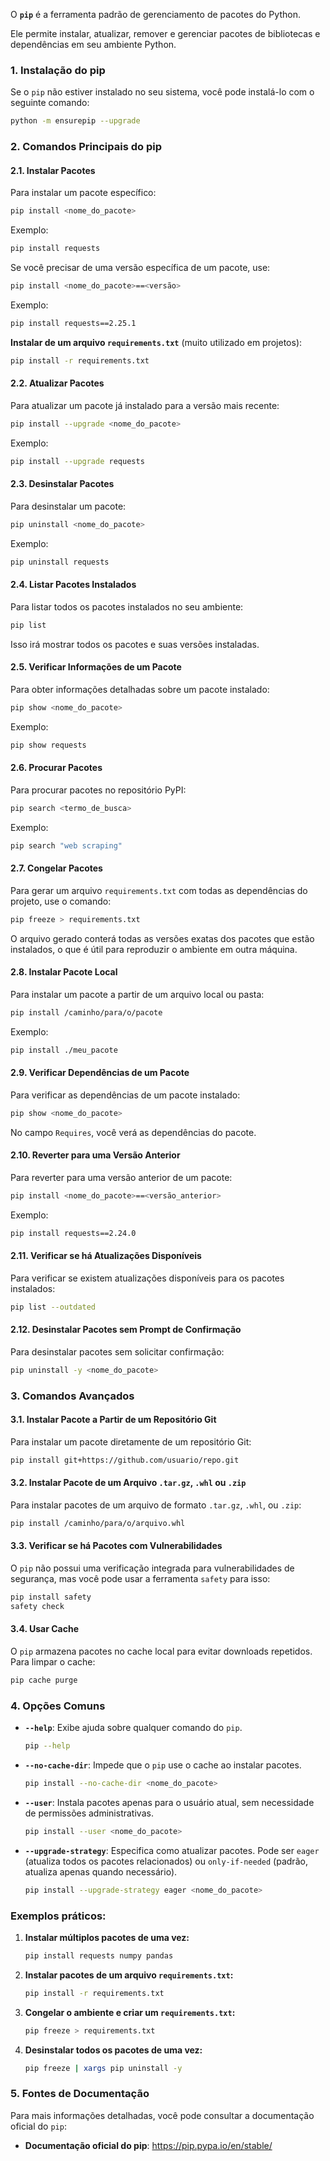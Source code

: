 O **`pip`** é a ferramenta padrão de gerenciamento de pacotes do Python. 

Ele permite instalar, atualizar, remover e gerenciar pacotes de bibliotecas e dependências em seu ambiente Python.

### 1. **Instalação do pip**
Se o `pip` não estiver instalado no seu sistema, você pode instalá-lo com o seguinte comando:
```bash
python -m ensurepip --upgrade
```

### 2. **Comandos Principais do pip**

#### 2.1. **Instalar Pacotes**
   Para instalar um pacote específico:
   ```bash
   pip install <nome_do_pacote>
   ```
   Exemplo:
   ```bash
   pip install requests
   ```

   Se você precisar de uma versão específica de um pacote, use:
   ```bash
   pip install <nome_do_pacote>==<versão>
   ```
   Exemplo:
   ```bash
   pip install requests==2.25.1
   ```

   **Instalar de um arquivo `requirements.txt`** (muito utilizado em projetos):
   ```bash
   pip install -r requirements.txt
   ```

#### 2.2. **Atualizar Pacotes**
   Para atualizar um pacote já instalado para a versão mais recente:
   ```bash
   pip install --upgrade <nome_do_pacote>
   ```
   Exemplo:
   ```bash
   pip install --upgrade requests
   ```

#### 2.3. **Desinstalar Pacotes**
   Para desinstalar um pacote:
   ```bash
   pip uninstall <nome_do_pacote>
   ```
   Exemplo:
   ```bash
   pip uninstall requests
   ```

#### 2.4. **Listar Pacotes Instalados**
   Para listar todos os pacotes instalados no seu ambiente:
   ```bash
   pip list
   ```
   Isso irá mostrar todos os pacotes e suas versões instaladas.

#### 2.5. **Verificar Informações de um Pacote**
   Para obter informações detalhadas sobre um pacote instalado:
   ```bash
   pip show <nome_do_pacote>
   ```
   Exemplo:
   ```bash
   pip show requests
   ```

#### 2.6. **Procurar Pacotes**
   Para procurar pacotes no repositório PyPI:
   ```bash
   pip search <termo_de_busca>
   ```
   Exemplo:
   ```bash
   pip search "web scraping"
   ```

#### 2.7. **Congelar Pacotes**
   Para gerar um arquivo `requirements.txt` com todas as dependências do projeto, use o comando:
   ```bash
   pip freeze > requirements.txt
   ```
   O arquivo gerado conterá todas as versões exatas dos pacotes que estão instalados, o que é útil para reproduzir o ambiente em outra máquina.

#### 2.8. **Instalar Pacote Local**
   Para instalar um pacote a partir de um arquivo local ou pasta:
   ```bash
   pip install /caminho/para/o/pacote
   ```
   Exemplo:
   ```bash
   pip install ./meu_pacote
   ```

#### 2.9. **Verificar Dependências de um Pacote**
   Para verificar as dependências de um pacote instalado:
   ```bash
   pip show <nome_do_pacote>
   ```
   No campo `Requires`, você verá as dependências do pacote.

#### 2.10. **Reverter para uma Versão Anterior**
   Para reverter para uma versão anterior de um pacote:
   ```bash
   pip install <nome_do_pacote>==<versão_anterior>
   ```
   Exemplo:
   ```bash
   pip install requests==2.24.0
   ```

#### 2.11. **Verificar se há Atualizações Disponíveis**
   Para verificar se existem atualizações disponíveis para os pacotes instalados:
   ```bash
   pip list --outdated
   ```

#### 2.12. **Desinstalar Pacotes sem Prompt de Confirmação**
   Para desinstalar pacotes sem solicitar confirmação:
   ```bash
   pip uninstall -y <nome_do_pacote>
   ```

### 3. **Comandos Avançados**

#### 3.1. **Instalar Pacote a Partir de um Repositório Git**
   Para instalar um pacote diretamente de um repositório Git:
   ```bash
   pip install git+https://github.com/usuario/repo.git
   ```

#### 3.2. **Instalar Pacote de um Arquivo `.tar.gz`, `.whl` ou `.zip`**
   Para instalar pacotes de um arquivo de formato `.tar.gz`, `.whl`, ou `.zip`:
   ```bash
   pip install /caminho/para/o/arquivo.whl
   ```

#### 3.3. **Verificar se há Pacotes com Vulnerabilidades**
   O `pip` não possui uma verificação integrada para vulnerabilidades de segurança, mas você pode usar a ferramenta `safety` para isso:
   ```bash
   pip install safety
   safety check
   ```

#### 3.4. **Usar Cache**
   O `pip` armazena pacotes no cache local para evitar downloads repetidos. Para limpar o cache:
   ```bash
   pip cache purge
   ```

### 4. **Opções Comuns**

- **`--help`**: Exibe ajuda sobre qualquer comando do `pip`.
  ```bash
  pip --help
  ```

- **`--no-cache-dir`**: Impede que o `pip` use o cache ao instalar pacotes.
  ```bash
  pip install --no-cache-dir <nome_do_pacote>
  ```

- **`--user`**: Instala pacotes apenas para o usuário atual, sem necessidade de permissões administrativas.
  ```bash
  pip install --user <nome_do_pacote>
  ```

- **`--upgrade-strategy`**: Especifica como atualizar pacotes. Pode ser `eager` (atualiza todos os pacotes relacionados) ou `only-if-needed` (padrão, atualiza apenas quando necessário).
  ```bash
  pip install --upgrade-strategy eager <nome_do_pacote>
  ```

### Exemplos práticos:
1. **Instalar múltiplos pacotes de uma vez:**
   ```bash
   pip install requests numpy pandas
   ```

2. **Instalar pacotes de um arquivo `requirements.txt`:**
   ```bash
   pip install -r requirements.txt
   ```

3. **Congelar o ambiente e criar um `requirements.txt`:**
   ```bash
   pip freeze > requirements.txt
   ```

4. **Desinstalar todos os pacotes de uma vez:**
   ```bash
   pip freeze | xargs pip uninstall -y
   ```

### 5. **Fontes de Documentação**
Para mais informações detalhadas, você pode consultar a documentação oficial do `pip`:

- **Documentação oficial do pip**: https://pip.pypa.io/en/stable/
